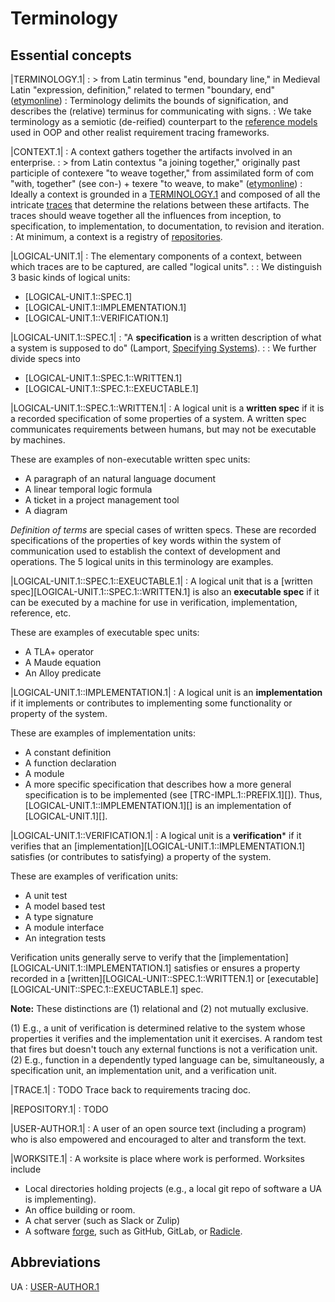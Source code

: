 # Terminology

## Essential concepts

<span id="TERMINOLOGY.1" class="lu-tag">|TERMINOLOGY.1|</a>
: > from Latin terminus "end, boundary line," in Medieval Latin "expression,
  definition," related to termen "boundary, end"
  ([etymonline](https://www.etymonline.com/word/term#etymonline_v_10648))
: Terminology delimits the bounds of signification, and describes the (relative)
  terminus for communicating with signs.
: We take terminology as a semiotic (de-reified) counterpart to the [reference
  models](https://en.wikipedia.org/wiki/Reference_model) used in OOP and other
  realist requirement tracing frameworks.

<span id="CONTEXT.1" class="lu-tag">|CONTEXT.1|</a>
: A context gathers together the artifacts involved in an enterprise.
: > from Latin contextus "a joining together," originally past participle of
  contexere "to weave together," from assimilated form of com "with, together"
  (see con-) + texere "to weave, to make"  ([etymonline](https://www.etymonline.com/search?q=context))
: Ideally a context is grounded in a [TERMINOLOGY.1][] and composed of all the
  intricate [traces][TRACE.1] that determine the relations between these
  artifacts. The traces should weave together all the influences from inception,
  to specification, to implementation, to documentation, to revision and
  iteration.
: At minimum, a context is a registry of [repositories][REPOSITORY.1].

|LOGICAL-UNIT.1|
: The elementary components of a context, between which traces are to be
  captured, are called "logical units".
:
: We distinguish 3 basic kinds of logical units:

  - [LOGICAL-UNIT.1::SPEC.1]
  - [LOGICAL-UNIT.1::IMPLEMENTATION.1]
  - [LOGICAL-UNIT.1::VERIFICATION.1]

|LOGICAL-UNIT.1::SPEC.1|
: "A  **specification**  is  a  written  description  of  what  a  system  is
  supposed  to  do" (Lamport, [Specifying Systems][]).
:
: We further divide specs into

  - [LOGICAL-UNIT.1::SPEC.1::WRITTEN.1]
  - [LOGICAL-UNIT.1::SPEC.1::EXEUCTABLE.1]

|LOGICAL-UNIT.1::SPEC.1::WRITTEN.1|
: A logical unit is a **written spec** if it is a recorded specification of some
  properties of a system. A written spec communicates requirements between
  humans, but may not be executable by machines. 

These are examples of non-executable written spec units:
  
- A paragraph of an natural language document
- A linear temporal logic formula
- A ticket in a project management tool
- A diagram

*Definition of terms* are special cases of written specs. These are recorded
specifications of the properties of key words within the system of communication
used to establish the context of development and operations. The 5 logical units
in this terminology are examples.

|LOGICAL-UNIT.1::SPEC.1::EXEUCTABLE.1|
: A logical unit that is a [written spec][LOGICAL-UNIT.1::SPEC.1::WRITTEN.1] is
  also an **executable spec** if it can be executed by a machine for use in
  verification, implementation, reference, etc.
  
These are examples of executable spec units: 

- A TLA+ operator
- A Maude equation
- An Alloy predicate

|LOGICAL-UNIT.1::IMPLEMENTATION.1|
: A logical unit is an **implementation** if it implements or contributes to
  implementing some functionality or property of the system. 
  
These are examples of implementation units:

- A constant definition
- A function declaration 
- A module
- A more specific specification that describes how a more general specification
  is to be implemented (see [TRC-IMPL.1::PREFIX.1][]). Thus,
  [LOGICAL-UNIT.1::IMPLEMENTATION.1][] is an implementation of [LOGICAL-UNIT.1][].

|LOGICAL-UNIT.1::VERIFICATION.1|
: A logical unit is a **verification*** if it verifies that an
  [implementation][LOGICAL-UNIT.1::IMPLEMENTATION.1] satisfies (or contributes
  to satisfying) a property of the system. 

These are examples of verification units:

- A unit test
- A model based test
- A type signature
- A module interface
- An integration tests

Verification units generally serve to verify that the
[implementation][LOGICAL-UNIT.1::IMPLEMENTATION.1] satisfies or ensures a
property recorded in a [written][LOGICAL-UNIT::SPEC.1::WRITTEN.1] or
[executable][LOGICAL-UNIT::SPEC.1::EXEUCTABLE.1] spec.

**Note:** These distinctions are (1) relational and (2) not mutually exclusive.

(1) E.g., a unit of verification is determined relative to the system whose
    properties it verifies and the implementation unit it exercises. A random
    test that fires but doesn't touch any external functions is not a
    verification unit.
(2) E.g., function in a dependently typed language can be, simultaneously, a
    specification unit, an implementation unit, and a verification unit.


|TRACE.1|
: TODO Trace back to requirements tracing doc.

|REPOSITORY.1|
: TODO

|USER-AUTHOR.1|
: A user of an open source text (including a program) who is also empowered and
  encouraged to alter and transform the text.

|WORKSITE.1|
: A worksite is place where work is performed. Worksites include

  - Local directories holding projects (e.g., a local git repo of software a UA
    is implementing).
  - An office building or room.
  - A chat server (such as Slack or Zulip)
  - A software [forge](https://en.wikipedia.org/wiki/Forge_(software)), such as
    GitHub, GitLab, or [Radicle](https://radicle.xyz/).

[Specifying Systems]: https://www.microsoft.com/en-us/research/publication/specifying-systems-the-tla-language-and-tools-for-hardware-and-software-engineers/?from=http%3A%2F%2Fresearch.microsoft.com%2Fusers%2Flamport%2Ftla%2Fbook.html

## Abbreviations

UA
: [USER-AUTHOR.1][]

[CONTEXT.1]: #CONTEXT.1
[TERMINOLOGY.1]: #TERMINOLOGY.1
[REPOSITORY.1]: #REPOSITORY.1
[TRACE.1]: #TRACE.1
[USER-AUTHOR.1]: #USER-AUTHOR.1

